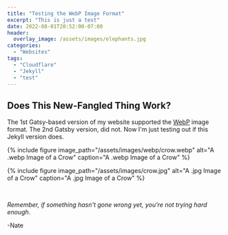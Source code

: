 ```yaml
---
title: "Testing the WebP Image Format"
excerpt: "This is just a test"
date: 2022-08-01T20:52:00-07:00
header:
  overlay_image: /assets/images/elephants.jpg
categories:
  - "Websites"
tags:
  - "Cloudflare"
  - "Jekyll"
  - "test"
---
```


## Does This New-Fangled Thing Work?

The 1st Gatsy-based version of my website supported the [WebP](https://developers.google.com/speed/webp/) image format. The 2nd Gatsby version, did not. Now I'm just testing out if this Jekyll version does.

{% include figure image_path="/assets/images/webp/crow.webp" alt="A .webp Image of a Crow" caption="A .webp Image of a Crow" %}

{% include figure image_path="/assets/images/crow.jpg" alt="A .jpg Image of a Crow" caption="A .jpg Image of a Crow" %}

<br />

_Remember, if something hasn't gone wrong yet, you're not trying hard enough._

-Nate

